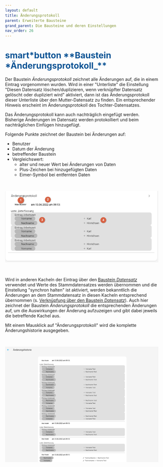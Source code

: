 ```yaml
---
layout: default
title: Änderungsprotokoll
parent: Erweiterte Bausteine
grand_parent: Die Bausteine und deren Einstellungen
nav_order: 26
---
```


# <span style="color:#0b5394"><span class="material-icons">smart*button</span> \*\*Baustein *Änderungsprotokoll\_\*\*</span>

Der Baustein _Änderungsprotokoll_ zeichnet alle Änderungen auf, die in einem Eintrag vorgenommen wurden.
Wird in einer "Unterliste" die Einstellung "Diesen Datensatz löschen/duplizieren, wenn verknüpfter Datensatz
gelöscht oder dupliziert wird" aktiviert, dann ist das Änderungsprotokoll dieser Unterliste über den
Mutter-Datensatz zu finden. Ein entsprechender Hinweis erscheint im Änderungsprotokoll des Tochter-Datensatzes.

Das Änderungsprotokoll kann auch nachträglich eingefügt werden. Bisherige Änderungen im Datensatz werden protokolliert
und beim nachträglichen Einfügen hinzugefügt.

Folgende Punkte zeichnet der Baustein bei Änderungen auf:

-   Benutzer
-   Datum der Änderung
-   betreffender Baustein
-   Vergleichswert:
    -   alter und neuer Wert bei Änderungen von Daten
    -   Plus-Zeichen bei hinzugefügten Daten
    -   Eimer-Symbol bei entfernten Daten

&nbsp;

![changelog](\assets\record-spec-settings\changelog.png 'changelog')

&nbsp;

Wird in anderen Kacheln der Eintrag über den [Baustein _Datensatz_](/docs/record-spec-settings/grand-child-expanded/record.html) verwendet und Werte des Stammdatensatzes werden übernommen und die Einstellung "synchron halten" ist aktiviert, werden bekanntlich die Änderungen an dem Stammdatensatz in diesen Kacheln entsprechend übernommen (s. [Verknüpfung über den Baustein _Datensatz_](/docs/link-lists.html)). Auch hier zeichnet der Baustein _Änderungsprotokoll_ die entsprechenden Änderungen auf, um die Auswirkungen der Änderung aufzuzeigen und gibt dabei jeweils die betreffende Kachel aus.

Mit einem Mausklick auf "Änderungsprotokoll" wird die komplette Änderungshistorie ausgegeben.

&nbsp;

![changelog](\assets\record-spec-settings\changelog1.png 'changelog')
